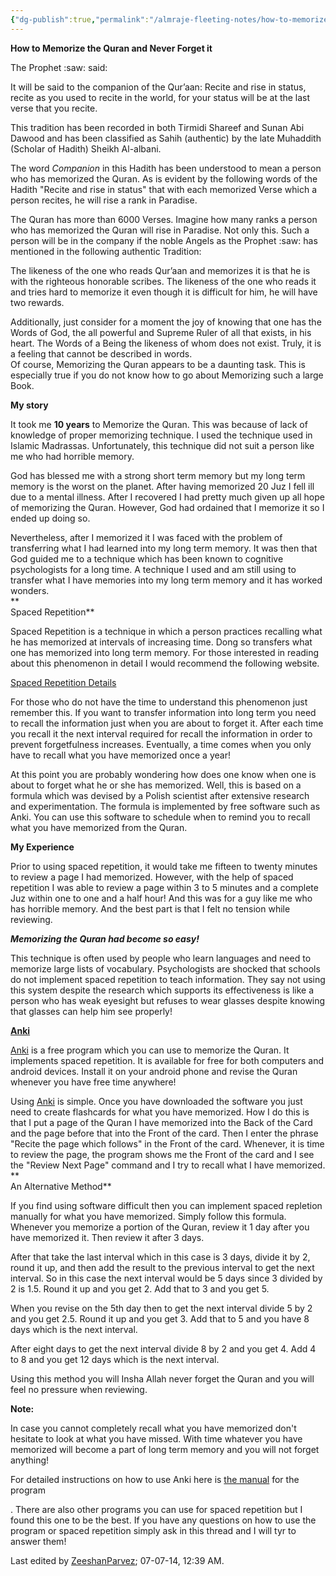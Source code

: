 ```yaml
---
{"dg-publish":true,"permalink":"/almraje-fleeting-notes/how-to-memorize-the-quran-and-never-forget-it-ummah-com-muslim-forum/"}
---
```


**How to Memorize the Quran and Never Forget it**

The Prophet :saw: said:

  
It will be said to the companion of the Qur’aan: Recite and rise in status, recite as you used to recite in the world, for your status will be at the last verse that you recite.

This tradition has been recorded in both Tirmidi Shareef and Sunan Abi Dawood and has been classified as Sahih (authentic) by the late Muhaddith (Scholar of Hadith) Sheikh Al-albani.

The word *Companion* in this Hadith has been understood to mean a person who has memorized the Quran. As is evident by the following words of the Hadith "Recite and rise in status" that with each memorized Verse which a person recites, he will rise a rank in Paradise.

The Quran has more than 6000 Verses. Imagine how many ranks a person who has memorized the Quran will rise in Paradise. Not only this. Such a person will be in the company if the noble Angels as the Prophet :saw: has mentioned in the following authentic Tradition:  
  
The likeness of the one who reads Qur’aan and memorizes it is that he is with the righteous honorable scribes. The likeness of the one who reads it and tries hard to memorize it even though it is difficult for him, he will have two rewards.

Additionally, just consider for a moment the joy of knowing that one has the Words of God, the all powerful and Supreme Ruler of all that exists, in his heart. The Words of a Being the likeness of whom does not exist. Truly, it is a feeling that cannot be described in words.  
Of course, Memorizing the Quran appears to be a daunting task. This is especially true if you do not know how to go about Memorizing such a large Book.

**My story**

It took me **10 years** to Memorize the Quran. This was because of lack of knowledge of proper memorizing technique. I used the technique used in Islamic Madrassas. Unfortunately, this technique did not suit a person like me who had horrible memory.

God has blessed me with a strong short term memory but my long term memory is the worst on the planet. After having memorized 20 Juz I fell ill due to a mental illness. After I recovered I had pretty much given up all hope of memorizing the Quran. However, God had ordained that I memorize it so I ended up doing so.

Nevertheless, after I memorized it I was faced with the problem of transferring what I had learned into my long term memory. It was then that God guided me to a technique which has been known to cognitive psychologists for a long time. A technique I used and am still using to transfer what I have memories into my long term memory and it has worked wonders.  
**  
Spaced Repetition**

Spaced Repetition is a technique in which a person practices recalling what he has memorized at intervals of increasing time. Dong so transfers what one has memorized into long term memory. For those interested in reading about this phenomenon in detail I would recommend the following website.

[Spaced Repetition Details](http://www.gwern.net/Spaced%20repetition)

For those who do not have the time to understand this phenomenon just remember this. If you want to transfer information into long term you need to recall the information just when you are about to forget it. After each time you recall it the next interval required for recall the information in order to prevent forgetfulness increases. Eventually, a time comes when you only have to recall what you have memorized once a year!

At this point you are probably wondering how does one know when one is about to forget what he or she has memorized. Well, this is based on a formula which was devised by a Polish scientist after extensive research and experimentation. The formula is implemented by free software such as Anki. You can use this software to schedule when to remind you to recall what you have memorized from the Quran.

**My Experience**

Prior to using spaced repetition, it would take me fifteen to twenty minutes to review a page I had memorized. However, with the help of spaced repetition I was able to review a page within 3 to 5 minutes and a complete Juz within one to one and a half hour! And this was for a guy like me who has horrible memory. And the best part is that I felt no tension while reviewing.

***Memorizing the Quran had become so easy!***

This technique is often used by people who learn languages and need to memorize large lists of vocabulary. Psychologists are shocked that schools do not implement spaced repetition to teach information. They say not using this system despite the research which supports its effectiveness is like a person who has weak eyesight but refuses to wear glasses despite knowing that glasses can help him see properly!

[**Anki**](http://ankisrs.net/)

[Anki](http://ankisrs.net/) is a free program which you can use to memorize the Quran. It implements spaced repetition. It is available for free for both computers and android devices. Install it on your android phone and revise the Quran whenever you have free time anywhere!

Using [Anki](http://ankisrs.net/) is simple. Once you have downloaded the software you just need to create flashcards for what you have memorized. How I do this is that I put a page of the Quran I have memorized into the Back of the Card and the page before that into the Front of the card. Then I enter the phrase "Recite the page which follows" in the Front of the card. Whenever, it is time to review the page, the program shows me the Front of the card and I see the "Review Next Page" command and I try to recall what I have memorized.  
**  
An Alternative Method**

If you find using software difficult then you can implement spaced repletion manually for what you have memorized. Simply follow this formula. Whenever you memorize a portion of the Quran, review it 1 day after you have memorized it. Then review it after 3 days.

After that take the last interval which in this case is 3 days, divide it by 2, round it up, and then add the result to the previous interval to get the next interval. So in this case the next interval would be 5 days since 3 divided by 2 is 1.5. Round it up and you get 2. Add that to 3 and you get 5.

When you revise on the 5th day then to get the next interval divide 5 by 2 and you get 2.5. Round it up and you get 3. Add that to 5 and you have 8 days which is the next interval.

After eight days to get the next interval divide 8 by 2 and you get 4. Add 4 to 8 and you get 12 days which is the next interval.

Using this method you will Insha Allah never forget the Quran and you will feel no pressure when reviewing.

**Note:**

In case you cannot completely recall what you have memorized don't hesitate to look at what you have missed. With time whatever you have memorized will become a part of long term memory and you will not forget anything!

For detailed instructions on how to use Anki here is [the manual](http://ankisrs.net/docs/manual.html) for the program

. There are also other programs you can use for spaced repetition but I found this one to be the best. If you have any questions on how to use the program or spaced repetition simply ask in this thread and I will tyr to answer them!

Last edited by [ZeeshanParvez](https://www.ummah.com/forum/member/40692-zeeshanparvez); 07-07-14, 12:39 AM.